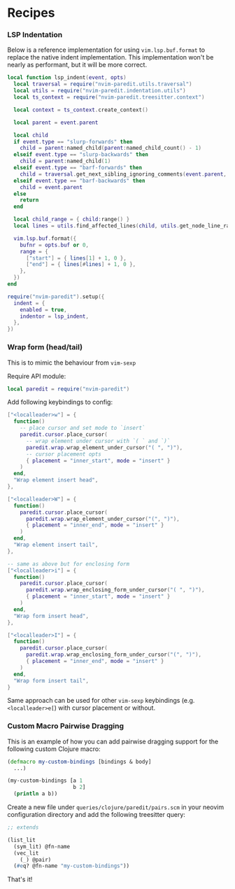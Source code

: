 # Recipes

### LSP Indentation

Below is a reference implementation for using `vim.lsp.buf.format` to replace the native indent implementation. This
implementation won't be nearly as performant, but it will be more correct.

```lua
local function lsp_indent(event, opts)
  local traversal = require("nvim-paredit.utils.traversal")
  local utils = require("nvim-paredit.indentation.utils")
  local ts_context = require("nvim-paredit.treesitter.context")

  local context = ts_context.create_context()

  local parent = event.parent

  local child
  if event.type == "slurp-forwards" then
    child = parent:named_child(parent:named_child_count() - 1)
  elseif event.type == "slurp-backwards" then
    child = parent:named_child(1)
  elseif event.type == "barf-forwards" then
    child = traversal.get_next_sibling_ignoring_comments(event.parent, context)
  elseif event.type == "barf-backwards" then
    child = event.parent
  else
    return
  end

  local child_range = { child:range() }
  local lines = utils.find_affected_lines(child, utils.get_node_line_range(child_range))

  vim.lsp.buf.format({
    bufnr = opts.buf or 0,
    range = {
      ["start"] = { lines[1] + 1, 0 },
      ["end"] = { lines[#lines] + 1, 0 },
    },
  })
end

require("nvim-paredit").setup({
  indent = {
    enabled = true,
    indentor = lsp_indent,
  },
})
```

### Wrap form (head/tail)

This is to mimic the behaviour from `vim-sexp`

Require API module:

```lua
local paredit = require("nvim-paredit")
```

Add following keybindings to config:

```lua
["<localleader>w"] = {
  function()
    -- place cursor and set mode to `insert`
    paredit.cursor.place_cursor(
      -- wrap element under cursor with `( ` and `)`
      paredit.wrap.wrap_element_under_cursor("( ", ")"),
      -- cursor placement opts
      { placement = "inner_start", mode = "insert" }
    )
  end,
  "Wrap element insert head",
},

["<localleader>W"] = {
  function()
    paredit.cursor.place_cursor(
      paredit.wrap.wrap_element_under_cursor("(", ")"),
      { placement = "inner_end", mode = "insert" }
    )
  end,
  "Wrap element insert tail",
},

-- same as above but for enclosing form
["<localleader>i"] = {
  function()
    paredit.cursor.place_cursor(
      paredit.wrap.wrap_enclosing_form_under_cursor("( ", ")"),
      { placement = "inner_start", mode = "insert" }
    )
  end,
  "Wrap form insert head",
},

["<localleader>I"] = {
  function()
    paredit.cursor.place_cursor(
      paredit.wrap.wrap_enclosing_form_under_cursor("(", ")"),
      { placement = "inner_end", mode = "insert" }
    )
  end,
  "Wrap form insert tail",
}
```

Same approach can be used for other `vim-sexp` keybindings (e.g. `<localleader>e[`) with cursor placement or without.

### Custom Macro Pairwise Dragging

This is an example of how you can add pairwise dragging support for the following custom Clojure macro:

```clojure
(defmacro my-custom-bindings [bindings & body]
  ...)

(my-custom-bindings [a 1
                     b 2]
  (println a b))
```

Create a new file under `queries/clojure/paredit/pairs.scm` in your neovim configuration directory and add the following
treesitter query:

```scm
;; extends

(list_lit
  (sym_lit) @fn-name
  (vec_lit
    (_) @pair)
  (#eq? @fn-name "my-custom-bindings"))
```

That's it!

